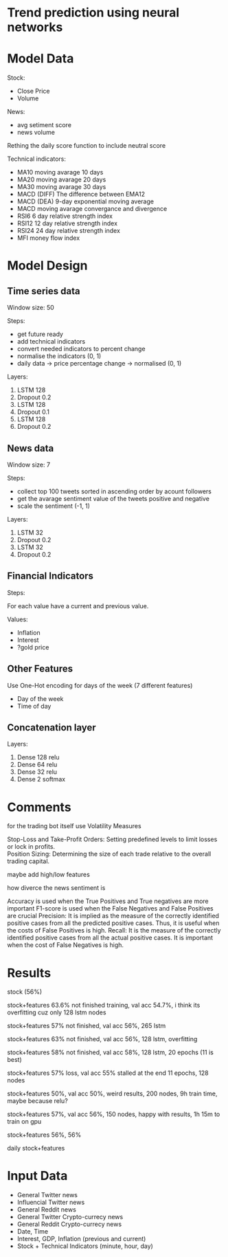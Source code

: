 # Trend prediction using neural networks

# Model Data

Stock:

- Close Price
- Volume

News:

- avg setiment score
- news volume

Rething the daily score function to include neutral score

Technical indicators:

- MA10 moving avarage 10 days
- MA20 moving avarage 20 days
- MA30 moving avarage 30 days
- MACD (DIFF) The difference between EMA12
- MACD (DEA) 9-day exponential moving average
- MACD moving avarage convergance and divergence
- RSI6 6 day relative strength index
- RSI12 12 day relative strength index
- RSI24 24 day relative strength index
- MFI money flow index

# Model Design

## Time series data

Window size: 50

Steps:

- get future ready
- add technical indicators
- convert needed indicators to percent change
- normalise the indicators (0, 1)
- daily data -> price percentage change -> normalised (0, 1)

Layers:

1. LSTM 128
2. Dropout 0.2
3. LSTM 128
4. Dropout 0.1
5. LSTM 128
6. Dropout 0.2

## News data

Window size: 7

Steps:

- collect top 100 tweets sorted in ascending order by acount followers
- get the avarage sentiment value of the tweets positive and negative
- scale the sentiment (-1, 1)

Layers:

1. LSTM 32
2. Dropout 0.2
3. LSTM 32
4. Dropout 0.2

## Financial Indicators

Steps:

For each value have a current and previous value.

Values:

- Inflation
- Interest
- ?gold price

## Other Features

Use One-Hot encoding for days of the week (7 different features)

- Day of the week
- Time of day

## Concatenation layer

Layers:

1. Dense 128 relu
2. Dense 64 relu
3. Dense 32 relu
4. Dense 2 softmax

# Comments

for the trading bot itself use Volatility Measures

Stop-Loss and Take-Profit Orders: Setting predefined levels to limit losses or lock in profits.  
Position Sizing: Determining the size of each trade relative to the overall trading capital.

maybe add high/low features

how diverce the news sentiment is

Accuracy is used when the True Positives and True negatives are more important
F1-score is used when the False Negatives and False Positives are crucial
Precision: It is implied as the measure of the correctly identified positive cases from all the predicted positive cases. Thus, it is useful when the costs of False Positives is high.
Recall: It is the measure of the correctly identified positive cases from all the actual positive cases. It is important when the cost of False Negatives is high.

# Results

stock (56%)

stock+features 63.6% not finished training, val acc 54.7%, i think its overfitting cuz only 128 lstm nodes

stock+features 57% not finished, val acc 56%, 265 lstm

stock+features 63% not finished, val acc 56%, 128 lstm, overfitting

stock+features 58% not finished, val acc 58%, 128 lstm, 20 epochs (11 is best)

stock+features 57% loss, val acc 55% stalled at the end 11 epochs, 128 nodes

stock+features 50%, val acc 50%, weird results, 200 nodes, 9h train time, maybe because relu?

stock+features 57%, val acc 56%, 150 nodes, happy with results, 1h 15m to train on gpu

stock+features 56%, 56%

daily stock+features 

# Input Data

- General Twitter news
- Influencial Twitter news
- General Reddit news
- General Twitter Crypto-currecy news
- General Reddit Crypto-currecy news
- Date, Time
- Interest, GDP, Inflation (previous and current)
- Stock + Technical Indicators (minute, hour, day)
